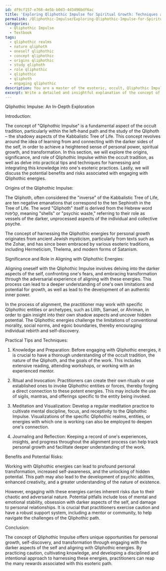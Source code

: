 ```yaml
---
id: df9cf157-e768-4e5b-b0d3-4d3496bdf6ac
title: 'Exploring Qliphothic Impulse for Spiritual Growth: Techniques and Risks'
permalink: /Qliphothic-Impulse/Exploring-Qliphothic-Impulse-for-Spiritual-Growth-Techniques-and-Risks/
categories:
  - Qliphothic Impulse
  - Textbook
tags:
  - qliphothic realms
  - nature qliphoth
  - oneself qliphothic
  - concept qliphothic
  - origins qliphothic
  - study qliphoth
  - role qliphothic
  - qliphothic
  - qliphoth
  - engaging qliphothic
description: You are a master of the esoteric, occult, Qliphothic Impulse and education, you have written many textbooks on the subject in ways that provide students with rich and deep understanding of the subject. You are being asked to write textbook-like sections on a topic and you do it with full context, explainability, and reliability in accuracy to the true facts of the topic at hand, in a textbook style that a student would easily be able to learn from, in a rich, engaging, and contextual way. Always include relevant context (such as formulas and history), related concepts, and in a way that someone can gain deep insights from.
excerpt: Write a detailed and insightful explanation of the concept of "Qliphothic Impulse" within the occult tradition, explaining its origins, significance and role in aligning oneself with the Qliphothic energies. Include practical tips and techniques for students to harness and integrate the knowledge of Qliphothic Impulse in their esoteric practices, and discuss the benefits and potential risks associated with engaging with such energies.
---
```

Qliphothic Impulse: An In-Depth Exploration

Introduction:

The concept of "Qliphothic Impulse" is a fundamental aspect of the occult tradition, particularly within the left-hand path and the study of the Qliphoth – the shadowy aspects of the Kabbalistic Tree of Life. This concept revolves around the idea of learning from and connecting with the darker sides of the self, in order to achieve a heightened sense of personal power, spiritual growth, and transformation. In this section, we will explore the origins, significance, and role of Qliphothic Impulse within the occult tradition, as well as delve into practical tips and techniques for harnessing and integrating this knowledge into one's esoteric practices. Lastly, we will discuss the potential benefits and risks associated with engaging with Qliphothic energies.

Origins of the Qliphothic Impulse:

The Qliphoth, often considered the "inverse" of the Kabbalistic Tree of Life, are ten negative emanations that correspond to the ten Sephiroth in the Tree of Life. The word "Qliphoth" itself is derived from the Hebrew word קִלִּיפּוֹת, meaning "shells" or "psychic waste," referring to their role as vessels of the darker, unprocessed aspects of the individual and collective psyche.

The concept of harnessing the Qliphothic energies for personal growth originates from ancient Jewish mysticism, particularly from texts such as the Zohar, and has since been embraced by various esoteric traditions, including Hermeticism, Thelema, and modern forms of Satanism.

Significance and Role in Aligning with Qliphothic Energies:

Aligning oneself with the Qliphothic Impulse involves delving into the darker aspects of the self, confronting one's fears, and embracing transformation through the adversarial experience of aligning with these energies. This process can lead to a deeper understanding of one's own limitations and potential for growth, as well as lead to the development of an authentic inner power.

In the process of alignment, the practitioner may work with specific Qliphothic entities or archetypes, such as Lilith, Samael, or Ahriman, in order to gain insight into their own shadow aspects and uncover hidden potential. The Qliphothic energies challenge the limitations of conventional morality, social norms, and egoic boundaries, thereby encouraging individual rebirth and self-discovery.

Practical Tips and Techniques:

1. Knowledge and Preparation: Before engaging with Qliphothic energies, it is crucial to have a thorough understanding of the occult tradition, the nature of the Qliphoth, and the goals of the work. This includes extensive reading, attending workshops, or working with an experienced mentor.

2. Ritual and Invocation: Practitioners can create their own rituals or use established ones to invoke Qliphothic entities or forces, thereby forging a direct connection to these potent energies. This may include the use of sigils, mantras, and offerings specific to the entity being invoked.

3. Meditation and Visualization: Develop a regular meditation practice to cultivate mental discipline, focus, and receptivity to the Qliphothic Impulse. Visualizations of the specific Qliphothic realms, entities, or energies with which one is working can also be employed to deepen one's connection.

4. Journaling and Reflection: Keeping a record of one's experiences, insights, and progress throughout the alignment process can help track personal growth and facilitate deeper understanding of the work.

Benefits and Potential Risks:

Working with Qliphothic energies can lead to profound personal transformation, increased self-awareness, and the unlocking of hidden potential. This path may also lead to the development of psychic abilities, enhanced creativity, and a greater understanding of the nature of existence.

However, engaging with these energies carries inherent risks due to their chaotic and adversarial nature. Potential pitfalls include loss of mental and emotional stability, obsession with darker aspects of the self, and damage to personal relationships. It is crucial that practitioners exercise caution and have a robust support system, including a mentor or community, to help navigate the challenges of the Qliphothic path.

Conclusion:

The concept of Qliphothic Impulse offers unique opportunities for personal growth, self-discovery, and transformation through engaging with the darker aspects of the self and aligning with Qliphothic energies. By practicing caution, cultivating knowledge, and developing a disciplined and intentional approach to harnessing these energies, practitioners can reap the many rewards associated with this esoteric path.
